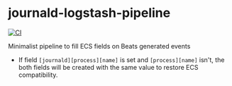 # journald-logstash-pipeline

[![CI](https://github.com/widhalmt/journald-logstash-pipeline/workflows/Logstash%20Syntax/badge.svg?event=push)](https://github.com/widhalmt/journald-logstash-pipeline/actions?query=workflow%3A%22Logstash+Syntax%22)

Minimalist pipeline to fill ECS fields on Beats generated events

* If field `[journald][process][name]` is set and `[process][name]` isn't, the both fields will be created with the same value to restore ECS compatibility.
